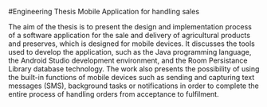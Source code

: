#Engineering Thesis Mobile Application for handling sales

The aim of the thesis is to present the design and implementation process of a software application for the sale and delivery of agricultural products and preserves, which is designed for mobile devices. It discusses the tools used to develop the application, such as the Java programming language, the Android Studio development environment, and the Room Persistance Library database technology. The work also presents the possibility of using the built-in functions of mobile devices such as sending and capturing text messages (SMS), background tasks or notifications in order to complete the entire process of handling orders from acceptance to fulfilment.
